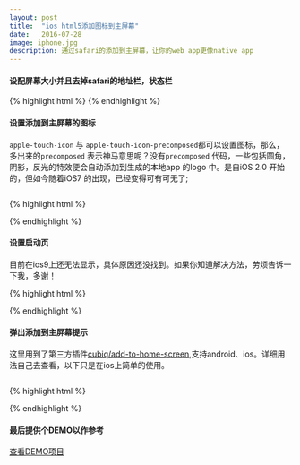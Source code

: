 ```yaml
---
layout: post
title:  "ios html5添加图标到主屏幕"
date:   2016-07-28
image: iphone.jpg
description: 通过safari的添加到主屏幕，让你的web app更像native app
---
```


#### 设配屏幕大小并且去掉safari的地址栏，状态栏
{% highlight html %}
<meta name="viewport" content="width=device-width,
		initial-scale=1,maximum-scale=1,user-scalable=no">
<meta name="apple-mobile-web-app-capable" content="yes">
<meta name="apple-mobile-web-app-status-bar-style" content="black">
<meta name="format-detection" content="telephone=no">
{% endhighlight %}


#### 设置添加到主屏幕的图标
`apple-touch-icon` 与 `apple-touch-icon-precomposed`都可以设置图标，那么，多出来的`precomposed` 表示神马意思呢？没有`precomposed` 代码，一些包括圆角，阴影，反光的特效便会自动添加到生成的本地app 的logo 中。是自iOS 2.0 开始的，但如今随着iOS7 的出现，已经变得可有可无了;

<img src="{{ '/assets/img/posts/homescreen-icon.jpg' | prepend: site.baseurl }}" alt=""> 

{% highlight html %}
<!-- 自定义各种尺寸图标 ,这里偷懒一下就用一张 -->
<link rel="apple-touch-icon-precomposed" 
      sizes="144x144" href="imgs/icon.png">
<link rel="apple-touch-icon-precomposed" 
      sizes="114x114" href="imgs/icon.png">
<link rel="apple-touch-icon-precomposed" 
      sizes="72x72" href="imgs/icon.png">
<link rel="apple-touch-icon-precomposed" 
      sizes="57x57" href="imgs/icon.png">
{% endhighlight %}



#### 设置启动页
目前在ios9上还无法显示，具体原因还没找到。如果你知道解决方法，劳烦告诉一下我，多谢！


{% highlight html %}
<!-- 添加启动页 ios9暂无法显示 -->
<!-- iPhone -->
<link href="imgs/splash-320x460.png"
      media="(device-width: 320px) and (device-height: 480px) 
          and (-webkit-device-pixel-ratio: 1)"
      rel="apple-touch-startup-image">
<!-- iPhone (Retina) -->
<link href="imgs/splash-640x920.png"
      media="(device-width: 320px) and (device-height: 480px) 
          and (-webkit-device-pixel-ratio: 2)"
      rel="apple-touch-startup-image">
<!-- iPhone 5 -->
<link href="imgs/splash-640x1096.png"
      media="(device-width: 320px) and (device-height: 568px) 
          and (-webkit-device-pixel-ratio: 2)"
      rel="apple-touch-startup-image">
<!-- iOS 8 iPhone 6 (portrait) -->
<link href="imgs/splash-750x1294.png"
      media="(device-width: 375px) and (device-height: 667px) 
          and (orientation: portrait) 
          and (-webkit-device-pixel-ratio: 2)"
      rel="apple-touch-startup-image">
<!-- iOS 8 iPhone 6 (landscape) -->
<link href="imgs/splash-710x1334.jpg"
      media="(device-width: 375px) and (device-height: 667px) 
          and (orientation: landscape) 
          and (-webkit-device-pixel-ratio: 2)"
      rel="apple-touch-startup-image" >
<!-- iOS 8 iPhone 6 Plus (portrait) -->
<link href="imgs/splash-1242x2148.jpg"
      media="(device-width: 414px) and (device-height: 736px) 
      	  and (orientation: portrait) 
      	  and (-webkit-device-pixel-ratio: 3)"
      rel="apple-touch-startup-image" >
<!-- iOS 8 iPhone 6 Plus (landscape) -->
<link href="imgs/splash-1182x2208.jpg"
      media="(device-width: 414px) and (device-height: 736px) 
          and (orientation: landscape) 
          and (-webkit-device-pixel-ratio: 3)"
      rel="apple-touch-startup-image" >
<!-- iPad (portrait) -->
<link href="apple-touch-startup-image-768x1004.png"
      media="(device-width: 768px) and (device-height: 1024px)
         and (orientation: portrait)
         and (-webkit-device-pixel-ratio: 1)"
      rel="apple-touch-startup-image">
<!-- iPad (landscape) -->
<link href="apple-touch-startup-image-748x1024.png"
      media="(device-width: 768px) and (device-height: 1024px)
         and (orientation: landscape)
         and (-webkit-device-pixel-ratio: 1)"
      rel="apple-touch-startup-image">
<!-- iPad (Retina, portrait) -->
<link href="apple-touch-startup-image-1536x2008.png"
      media="(device-width: 768px) and (device-height: 1024px)
         and (orientation: portrait)
         and (-webkit-device-pixel-ratio: 2)"
      rel="apple-touch-startup-image">
<!-- iPad (Retina, landscape) -->
<link href="apple-touch-startup-image-1496x2048.png"
      media="(device-width: 768px) and (device-height: 1024px)
         and (orientation: landscape)
         and (-webkit-device-pixel-ratio: 2)"
      rel="apple-touch-startup-image">
{% endhighlight %}


#### 弹出添加到主屏幕提示
这里用到了第三方插件[cubiq/add-to-home-screen](http://cubiq.org/add-to-home-screen),支持android、ios。详细用法自己去查看，以下只是在ios上简单的使用。

<img src="{{ '/assets/img/posts/add-to-homescreen-tips.jpg' | prepend: site.baseurl }}" alt=""> 

{% highlight html %}
<!-- 添加提示插件 -->
<link rel="stylesheet" type="text/css" 
    href="addToHomescreen/css/addtohomescreen.css">
<script src="addToHomescreen/js/addtohomescreen.js"></script>

<script>
    <!-- 清除session,每次都弹出提示 -->
    addToHomescreen.removeSession();
    addToHomescreen();
</script>
{% endhighlight %}


#### 最后提供个DEMO以作参考
[查看DEMO项目](https://github.com/howedeng/safari-add-to-homescreen)





